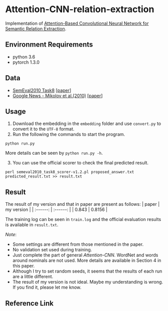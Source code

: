 # Attention-CNN-relation-extraction
Implementation of [Attention-Based Convolutional Neural Network for Semantic Relation Extraction](https://www.aclweb.org/anthology/C16-1238.pdf).

## Environment Requirements
* python 3.6
* pytorch 1.3.0

## Data
* [SemEval2010 Task8](https://drive.google.com/file/d/0B_jQiLugGTAkMDQ5ZjZiMTUtMzQ1Yy00YWNmLWJlZDYtOWY1ZDMwY2U4YjFk/view?sort=name&layout=list&num=50) \[[paper](https://www.aclweb.org/anthology/S10-1006.pdf)\]
* [Google News - Mikolov et
al.(2010)](https://code.google.com/archive/p/word2vec/) \[[paper](http://papers.nips.cc/paper/5021-distributed-representations-of-words-and-phrases-and-their-compositionality.pdf)\]

## Usage
1. Download the embedding in the `embedding` folder and use `convert.py` to convert it to the `UTF-8` format.
2. Run the following the commands to start the program.
```shell
python run.py
```
More details can be seen by `python run.py -h`.

3. You can use the official scorer to check the final predicted result.
```shell
perl semeval2010_task8_scorer-v1.2.pl proposed_answer.txt predicted_result.txt >> result.txt
```

## Result
The result of my version and that in paper are present as follows:
| paper | my version |
| :------: | :------: |
| 0.843 | 0.8156 |

The training log can be seen in `train.log` and the official evaluation results is available in `result.txt`.

*Note*:
* Some settings are different from those mentioned in the paper.
* No validation set used during training.
* Just complete the part of general *Attention-CNN*. WordNet and words around nominals are not used. More details are available in Section 4 in this paper.
* Although I try to set random seeds, it seems that the results of each run are a little different.
* The result of my version is not ideal. Maybe my understanding is wrong. If you find it, please let me know.

## Reference Link